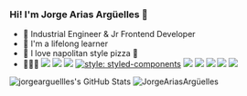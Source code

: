 ### Hi!  I'm Jorge Arias Argüelles 👋
- 🦅 Industrial Engineer & Jr Frontend Developer
- 🦉 I'm a lifelong learner
- 🍕 I love napolitan style pizza  🤤
- 👨🏻‍💻  <img src = "https://img.shields.io/badge/-HTML5-E34F26?style=flat&logo=html5&logoColor=white">
  <img src = "https://img.shields.io/badge/-CSS3-1572B6?style=flat&logo=css3&logoColor=white">
  <img src="https://img.shields.io/badge/-JavaScript-eed718?style=flat&logo=javascript&logoColor=ffffff"> 
  [![style: styled-components](https://img.shields.io/badge/style-%F0%9F%92%85%20styled--components-orange.svg?colorB=daa357&colorA=db748e)](https://github.com/styled-components/styled-components)
  <img src="https://img.shields.io/badge/-React-000000?style=flat&logo=react&logoColor=00c8ff">
  <img src="https://img.shields.io/badge/-Next-000000?style=flat&logo=next.js&logoColor=white">
  <img src="https://img.shields.io/badge/-Node.js-3C873A?style=flat&logo=Node.js&logoColor=white">
  <img src="http://img.shields.io/badge/-Git-F1502F?style=flat&logo=git&logoColor=FFFFFF">
  <img src="http://img.shields.io/badge/-Github-000000?style=flat&logo=github&logoColor=FFFFFF">

![jorgearguellles's GitHub Stats](https://github-readme-stats.vercel.app/api?username=jorgearguellles&title_color=5DB03D&icon_color=5DB03D&show_icons=true) <img src="https://github-readme-stats.vercel.app/api/top-langs/?username=jorgearguellles&&title_color=5DB03D&layout=compact" alt="JorgeAriasArgüelles" />

